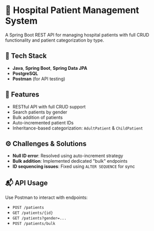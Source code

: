 # 🏥 Hospital Patient Management System

A Spring Boot REST API for managing hospital patients with full CRUD functionality and patient categorization by type.

## 🚀 Tech Stack
- **Java**, **Spring Boot**, **Spring Data JPA**  
- **PostgreSQL**  
- **Postman** (for API testing)

## 📌 Features
- RESTful API with full CRUD support  
- Search patients by gender  
- Bulk addition of patients  
- Auto-incremented patient IDs  
- Inheritance-based categorization: `AdultPatient` & `ChildPatient`  

## ⚙️ Challenges & Solutions
- **Null ID error**: Resolved using auto-increment strategy  
- **Bulk addition**: Implemented dedicated "bulk" endpoints  
- **ID sequencing issues**: Fixed using `ALTER SEQUENCE` for sync  

## 📬 API Usage
Use Postman to interact with endpoints:
- `POST /patients`
- `GET /patients/{id}`
- `GET /patients?gender=...`
- `POST /patients/bulk`
